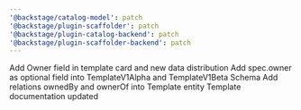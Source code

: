 ```yaml
---
'@backstage/catalog-model': patch
'@backstage/plugin-scaffolder': patch
'@backstage/plugin-catalog-backend': patch
'@backstage/plugin-scaffolder-backend': patch
---
```


Add Owner field in template card and new data distribution
Add spec.owner as optional field into TemplateV1Alpha and TemplateV1Beta Schema
Add relations ownedBy and ownerOf into Template entity
Template documentation updated
